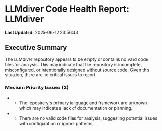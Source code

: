 # LLMdiver Code Health Report: LLMdiver
**Last Updated:** 2025-06-12 23:56:43

## Executive Summary
The LLMdiver repository appears to be empty or contains no valid code files for analysis. This may indicate that the repository is incomplete, misconfigured, or intentionally designed without source code. Given this situation, there are no critical issues to report.

### Medium Priority Issues (2)
- - The repository's primary language and framework are unknown, which may indicate a lack of documentation or planning.
- - There are no valid code files for analysis, suggesting potential issues with configuration or ignore patterns.

